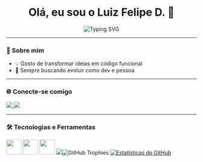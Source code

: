 <h1 align="center">Olá, eu sou o Luiz Felipe D. 👋</h1>

<p align="center">
  <img src="https://readme-typing-svg.herokuapp.com?font=Fira+Code&size=25&pause=1000&color=00FF99&center=true&vCenter=true&width=435&lines=Desenvolvedor+De+Sistemas;Apaixonado+por+tecnologia;Sempre+aprendendo+algo+novo!" alt="Typing SVG" />
</p>

---

### 🚀 Sobre mim

- 💡 Gosto de transformar ideias em código funcional  
- 🌱 Sempre buscando evoluir como dev e pessoa  

---

### 🌐 Conecte-se comigo

<p align="left">
  <a href="https://www.linkedin.com/in/luiz-felipe-allage-dionysio-97ba77348/" target="_blank">
    <img src="https://img.shields.io/badge/LinkedIn-blue?style=for-the-badge&logo=linkedin&logoColor=white" />
  </a>
  <a href="mailto:luiz.felipeallagedd@gmail.com">
    <img src="https://img.shields.io/badge/Email-D14836?style=for-the-badge&logo=gmail&logoColor=white" />
  </a>
</p>

---

### 🛠️ Tecnologias e Ferramentas

<p align="left">
  <img src="https://cdn.jsdelivr.net/gh/devicons/devicon/icons/javascript/javascript-original.svg" width="40" />
  <img src="https://cdn.jsdelivr.net/gh/devicons/devicon/icons/typescript/typescript-original.svg" width="40" />
  <img src="https://cdn.jsdelivr.net/gh/devicons/devicon/icons/react/react-original.svg" width="40" />
  <img src="https://cdn.jsd

[![GitHub Trophies](https://github-profile-trophy.vercel.app/?username=lzin019)](https://github.com/ryo-ma/github-profile-trophy)
[![Estatísticas do GitHub](https://github-readme-stats.vercel.app/api?username=lzin019&show_icons=true&theme=solarized&rank_icon=true)](https://github.com/anuraghazra/github-readme-stats)
